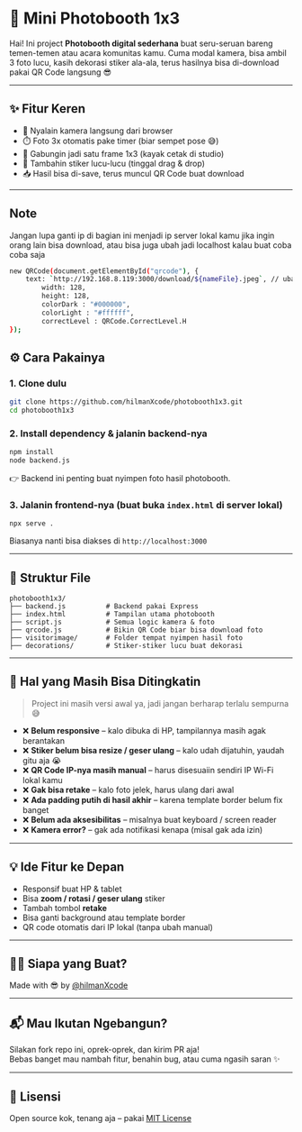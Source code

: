 # 📸 Mini Photobooth 1x3

Hai! Ini project **Photobooth digital sederhana** buat seru-seruan bareng temen-temen atau acara komunitas kamu. Cuma modal kamera, bisa ambil 3 foto lucu, kasih dekorasi stiker ala-ala, terus hasilnya bisa di-download pakai QR Code langsung 😎

---

## ✨ Fitur Keren

- 🎥 Nyalain kamera langsung dari browser
- ⏱️ Foto 3x otomatis pake timer (biar sempet pose 😅)
- 📐 Gabungin jadi satu frame 1x3 (kayak cetak di studio)
- 🌸 Tambahin stiker lucu-lucu (tinggal drag & drop)
- 📥 Hasil bisa di-save, terus muncul QR Code buat download

---

## Note
Jangan lupa ganti ip di bagian ini menjadi ip server lokal kamu jika
ingin orang lain bisa download, atau bisa juga ubah jadi localhost kalau buat coba coba saja
```bash
new QRCode(document.getElementById("qrcode"), {
	text: `http://192.168.8.119:3000/download/${nameFile}.jpeg`, // ubah ip 192.168.8.119 nya ya
        width: 128,
        height: 128,
        colorDark : "#000000",
        colorLight : "#ffffff",
        correctLevel : QRCode.CorrectLevel.H
});
```

## ⚙️ Cara Pakainya

### 1. Clone dulu

```bash
git clone https://github.com/hilmanXcode/photobooth1x3.git
cd photobooth1x3
```

### 2. Install dependency & jalanin backend-nya

```bash
npm install
node backend.js
```

👉 Backend ini penting buat nyimpen foto hasil photobooth.

### 3. Jalanin frontend-nya (buat buka `index.html` di server lokal)

```bash
npx serve .
```

Biasanya nanti bisa diakses di `http://localhost:3000`

---

## 📂 Struktur File

```
photobooth1x3/
├── backend.js          # Backend pakai Express
├── index.html          # Tampilan utama photobooth
├── script.js           # Semua logic kamera & foto
├── qrcode.js           # Bikin QR Code biar bisa download foto
├── visitorimage/       # Folder tempat nyimpen hasil foto
├── decorations/        # Stiker-stiker lucu buat dekorasi
```

---

## 🤔 Hal yang Masih Bisa Ditingkatin

> Project ini masih versi awal ya, jadi jangan berharap terlalu sempurna 😅

- ❌ **Belum responsive** – kalo dibuka di HP, tampilannya masih agak berantakan
- ❌ **Stiker belum bisa resize / geser ulang** – kalo udah dijatuhin, yaudah gitu aja 😭
- ❌ **QR Code IP-nya masih manual** – harus disesuaiin sendiri IP Wi-Fi lokal kamu
- ❌ **Gak bisa retake** – kalo foto jelek, harus ulang dari awal
- ❌ **Ada padding putih di hasil akhir** – karena template border belum fix banget
- ❌ **Belum ada aksesibilitas** – misalnya buat keyboard / screen reader
- ❌ **Kamera error?** – gak ada notifikasi kenapa (misal gak ada izin)

---

## 💡 Ide Fitur ke Depan

- Responsif buat HP & tablet
- Bisa **zoom / rotasi / geser ulang** stiker
- Tambah tombol **retake**
- Bisa ganti background atau template border
- QR code otomatis dari IP lokal (tanpa ubah manual)

---

## 🧑‍💻 Siapa yang Buat?

Made with 😎 by [@hilmanXcode](https://github.com/hilmanXcode)

---

## 📬 Mau Ikutan Ngebangun?

Silakan fork repo ini, oprek-oprek, dan kirim PR aja!  
Bebas banget mau nambah fitur, benahin bug, atau cuma ngasih saran ✨

---

## 🔐 Lisensi

Open source kok, tenang aja – pakai [MIT License](LICENSE)
